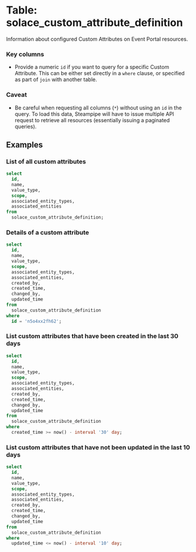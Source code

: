 # Table: solace_custom_attribute_definition

Information about configured Custom Attributes on Event Portal resources.

### Key columns
- Provide a numeric `id` if you want to query for a specific Custom Attribute. This can be either set directly in a `where` clause, or specified as part of `join` with another table.

### Caveat
- Be careful when requesting all columns (`*`) without using an `id` in the query. To load this data, Steampipe will have to issue multiple API request to retrieve all resources (essentially issuing a paginated queries).

## Examples

### List of all custom attributes

```sql
select
  id, 
  name,
  value_type,
  scope,
  associated_entity_types,
  associated_entities
from
  solace_custom_attribute_definition;
```

### Details of a custom attribute

```sql
select
  id, 
  name,
  value_type,
  scope,
  associated_entity_types,
  associated_entities,
  created_by,
  created_time,
  changed_by,
  updated_time
from
  solace_custom_attribute_definition
where
  id = 'n5o4xx2fh62';
```

### List custom attributes that have been created in the last 30 days

```sql
select
  id, 
  name,
  value_type,
  scope,
  associated_entity_types,
  associated_entities,
  created_by,
  created_time,
  changed_by,
  updated_time
from
  solace_custom_attribute_definition
where
  created_time >= now() - interval '30' day;
```

### List custom attributes that have not been updated in the last 10 days

```sql
select
  id, 
  name,
  value_type,
  scope,
  associated_entity_types,
  associated_entities,
  created_by,
  created_time,
  changed_by,
  updated_time
from
  solace_custom_attribute_definition
where
  updated_time <= now() - interval '10' day;
```
